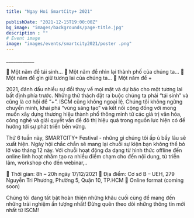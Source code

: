 ```yaml
---
title: "Ngay Hoi SmartCity+ 2021"

publishDate: "2021-12-15T19:00:00Z"
bg_image: "images/backgrounds/page-title.jpg"
description : ""
# Event image
image: "images/events/smartcity2021/poster .png"
---
```


<!--StartFragment-->

\_\_\_\_\_\_\_\_\_\_\_\_

🌈 Một năm để tái sinh...
🌈 Một năm để nhìn lại thành phố của chúng ta...
🌈 Một năm để gìn giữ tương lai của chúng ta...
🌈 Một năm để +

2021, đánh dấu nhiều sự đổi thay về mọi mặt và dự báo cho một tương lai bất định phía trước. Những thử thách đặt ra buộc chúng ta phải “tái sinh” và cũng là cơ hội để “+”. ISCM cũng không ngoại lệ. Chúng tôi không ngừng chuyển mình, khai phá “vùng sáng tạo” và kết nối cộng đồng với mong muốn xây dựng thương hiệu thành phố thông minh từ các giá trị văn hóa, công nghệ và giải quyết vấn đề đô thị hiệu quả trong nguồn lực hiện có để hướng tới sự phát triển bền vững.

Thứ 6 tuần này, SMARTCITY+ Festival - những gì chúng tôi ấp ủ bấy lâu sẽ xuất hiện. Ngày hội chắc chắn sẽ mang lại chuỗi sự kiện bạn không thể bỏ lỡ vào tháng 12 này. Với chuỗi hoạt động đa dạng từ hình thức offline đến online linh hoạt nhằm tạo ra nhiều điểm chạm cho đến nội dung, từ triễn lãm, workshop cho đến webinar,.. 

📍 Thời gian: 8h – 20h ngày 17/12/2021
📍 Địa điểm: Cơ sở B – UEH, 279 Nguyễn Tri Phương, Phường 5, Quận 10, TP.HCM
📍 Online format (coming soon)

Chúng tôi đang tất bật hoàn thiện những khâu cuối cùng để mang đến những trải nghiệm ấn tượng nhất! Đừng quên theo dõi những thông tin mới nhất từ ISCM!
